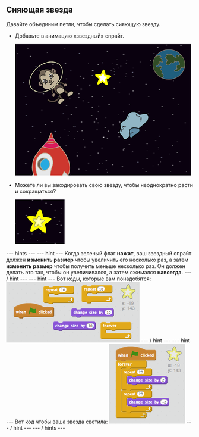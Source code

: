 ## Сияющая звезда

Давайте объединим петли, чтобы сделать сияющую звезду.

+ Добавьте в анимацию «звездный» спрайт.
    
    ![Добавление звездного спрайта](images/space-star-sprite.png)

+ Можете ли вы закодировать свою звезду, чтобы неоднократно расти и сокращаться?
    
    ![Тестирование сияющей звезды](images/space-star-test.png)

\--- hints \--- \--- hint \--- Когда зеленый флаг **нажат**, ваш звездный спрайт должен **изменить размер** чтобы увеличить его несколько раз, а затем **изменить размер** чтобы получить меньше несколько раз. Он должен делать это так, чтобы он увеличивался, а затем сжимался **навсегда**. \--- / hint \--- \--- hint \--- Вот коды, которые вам понадобятся: ![Blocks for a shining star](images/space-star-blocks.png) \--- / hint \--- \--- hint \--- Вот код чтобы ваша звезда светила: ![Code for a shining star](images/space-star-code.png) \--- / hint \--- \--- / hints \---